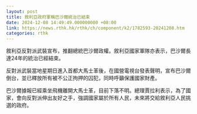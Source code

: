 ```yaml
---
layout: post
title: 敘利亞政府軍稱巴沙爾統治已結束
date: 2024-12-08 14:49:49.000000000 +08:00
link: https://news.rthk.hk/rthk/ch/component/k2/1782593-20241208.htm
categories: rthk
---
```


敘利亞反對派武裝宣布，推翻總統巴沙爾政權。敘利亞國家軍隊亦表示，巴沙爾長達24年的統治已經結束。

反對派武裝當地星期日進入首都大馬士革後，在國營電視台發表聲明，宣布巴沙爾倒台，並已釋放所有被不公正拘押的囚犯，同時呼籲保護國家財產。

巴沙爾據報已經乘坐飛機離開大馬士革，目前下落不明。總理賈拉利表示，為了國家，會向反對派伸出友好之手，強調國家屬於所有人民，未來將交給敘利亞人民挑選的政府。

